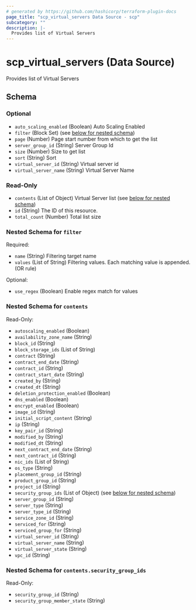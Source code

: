 ```yaml
---
# generated by https://github.com/hashicorp/terraform-plugin-docs
page_title: "scp_virtual_servers Data Source - scp"
subcategory: ""
description: |-
  Provides list of Virtual Servers
---
```


# scp_virtual_servers (Data Source)

Provides list of Virtual Servers



<!-- schema generated by tfplugindocs -->
## Schema

### Optional

- `auto_scaling_enabled` (Boolean) Auto Scaling Enabled
- `filter` (Block Set) (see [below for nested schema](#nestedblock--filter))
- `page` (Number) Page start number from which to get the list
- `server_group_id` (String) Server Group Id
- `size` (Number) Size to get list
- `sort` (String) Sort
- `virtual_server_id` (String) Virtual server id
- `virtual_server_name` (String) Virtual Server Name

### Read-Only

- `contents` (List of Object) Virtual Server list (see [below for nested schema](#nestedatt--contents))
- `id` (String) The ID of this resource.
- `total_count` (Number) Total list size

<a id="nestedblock--filter"></a>
### Nested Schema for `filter`

Required:

- `name` (String) Filtering target name
- `values` (List of String) Filtering values. Each matching value is appended. (OR rule)

Optional:

- `use_regex` (Boolean) Enable regex match for values


<a id="nestedatt--contents"></a>
### Nested Schema for `contents`

Read-Only:

- `autoscaling_enabled` (Boolean)
- `availability_zone_name` (String)
- `block_id` (String)
- `block_storage_ids` (List of String)
- `contract` (String)
- `contract_end_date` (String)
- `contract_id` (String)
- `contract_start_date` (String)
- `created_by` (String)
- `created_dt` (String)
- `deletion_protection_enabled` (Boolean)
- `dns_enabled` (Boolean)
- `encrypt_enabled` (Boolean)
- `image_id` (String)
- `initial_script_content` (String)
- `ip` (String)
- `key_pair_id` (String)
- `modified_by` (String)
- `modified_dt` (String)
- `next_contract_end_date` (String)
- `next_contract_id` (String)
- `nic_ids` (List of String)
- `os_type` (String)
- `placement_group_id` (String)
- `product_group_id` (String)
- `project_id` (String)
- `security_group_ids` (List of Object) (see [below for nested schema](#nestedobjatt--contents--security_group_ids))
- `server_group_id` (String)
- `server_type` (String)
- `server_type_id` (String)
- `service_zone_id` (String)
- `serviced_for` (String)
- `serviced_group_for` (String)
- `virtual_server_id` (String)
- `virtual_server_name` (String)
- `virtual_server_state` (String)
- `vpc_id` (String)

<a id="nestedobjatt--contents--security_group_ids"></a>
### Nested Schema for `contents.security_group_ids`

Read-Only:

- `security_group_id` (String)
- `security_group_member_state` (String)


